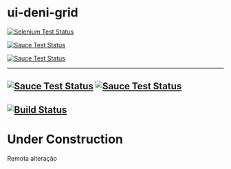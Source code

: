 # ui-deni-grid

[![Selenium Test Status](https://saucelabs.com/browser-matrix/ui-deni-grid.svg)](https://saucelabs.com/u/ui-deni-grid)

[![Sauce Test Status](https://saucelabs.com/browser-matrix/ui-deni-grid.svg)](https://saucelabs.com/u/ui-deni-grid)

[![Sauce Test Status](https://saucelabs.com/browser-matrix/ui-deni-grid.svg)](https://saucelabs.com/u/ui-deni-grid)

---------

[![Sauce Test Status](https://saucelabs.com/buildstatus/ui-deni-grid)](https://saucelabs.com/u/ui-deni-grid)
[![Sauce Test Status](https://saucelabs.com/browser-matrix/ui-deni-grid.svg)](https://saucelabs.com/u/ui-deni-grid)
---------
[![Build Status](https://travis-ci.org/denimar/ui-deni-grid.svg?branch=master)](https://travis-ci.org/denimar/ui-deni-grid)
---------
# Under Construction

Remota alteração
